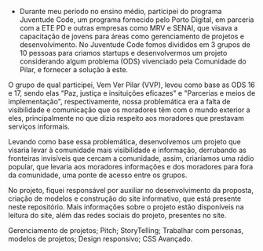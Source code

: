 - Durante meu período no ensino médio, participei do programa Juventude Code, um programa fornecido pelo Porto Digital, em parceria com a ETE PD e outras empresas como MRV e SENAI, que visava a capacitação de jovens para áreas como gerenciamento de projetos e desenvolvimento. No Juventude Code fomos divididos em 3 grupos de 10 pessoas para criamos startups e desenvolvermos um projeto considerando algum problema (ODS) vivenciado pela Comunidade do Pilar, e fornecer a solução à este.

O grupo de qual participei, Vem Ver Pilar (VVP), levou como base as ODS 16 e 17, sendo elas "Paz, justiça e insituições eficazes" e "Parcerias e meios de implementação", respectivamente, nossa problemática era a falta de visibilidade e comunicação que os moradores têm com o mundo exterior a eles, principalmente no que dizia respeito aos moradores que prestavam serviços informais.

Levando como base essa problemática, desenvolvemos um projeto que visaria levar à comunidade mais visibilidade e informação, derrubando as fronteiras invisíveis que cercam a comunidade, assim, criaríamos uma rádio popular, que levaria aos moradores informações e dos moradores para fora da comunidade, uma ponte de acesso entre os grupos.

No projeto, fiquei responsável por auxiliar no desenvolvimento da proposta, criação de modelos e construção do site informativo, que está presente neste repositório. Mais informações sobre o projeto estão disponíveis na leitura do site, além das redes sociais do projeto, presentes no site.


Gerenciamento de projetos;
Pitch;
StoryTelling;
Trabalhar com personas, modelos de projetos;
Design responsivo;
CSS Avançado.
